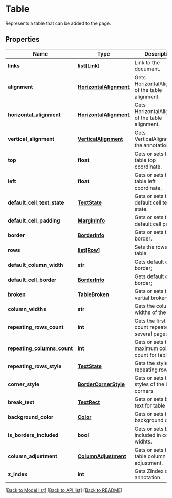 ﻿# Table
Represents a table that can be added to the page.

## Properties
Name | Type | Description | Notes
------------ | ------------- | ------------- | -------------
**links** | [**list[Link]**](Link.md) | Link to the document. | [optional] 
**alignment** | [**HorizontalAlignment**](HorizontalAlignment.md) | Gets HorizontalAlignment of the table alignment. | [optional] 
**horizontal_alignment** | [**HorizontalAlignment**](HorizontalAlignment.md) | Gets HorizontalAlignment of the table alignment. | [optional] 
**vertical_alignment** | [**VerticalAlignment**](VerticalAlignment.md) | Gets VerticalAlignment of the annotation. | [optional] 
**top** | **float** | Gets or sets the table top coordinate. | [optional] 
**left** | **float** | Gets or sets the table left coordinate. | [optional] 
**default_cell_text_state** | [**TextState**](TextState.md) | Gets or sets the default cell text state. | [optional] 
**default_cell_padding** | [**MarginInfo**](MarginInfo.md) | Gets or sets the default cell padding. | [optional] 
**border** | [**BorderInfo**](BorderInfo.md) | Gets or sets the border. | [optional] 
**rows** | [**list[Row]**](Row.md) | Sets the rows of the table. | [optional] 
**default_column_width** | **str** | Gets default cell border; | [optional] 
**default_cell_border** | [**BorderInfo**](BorderInfo.md) | Gets default cell border; | [optional] 
**broken** | [**TableBroken**](TableBroken.md) | Gets or sets table vertial broken; | [optional] 
**column_widths** | **str** | Gets the column widths of the table. | [optional] 
**repeating_rows_count** | **int** | Gets the first rows count repeated for several pages | [optional] 
**repeating_columns_count** | **int** | Gets or sets the maximum columns count for table | [optional] 
**repeating_rows_style** | [**TextState**](TextState.md) | Gets the style for repeating rows | [optional] 
**corner_style** | [**BorderCornerStyle**](BorderCornerStyle.md) | Gets or sets the styles of the border corners | [optional] 
**break_text** | [**TextRect**](TextRect.md) | Gets or sets break text for table | [optional] 
**background_color** | [**Color**](Color.md) | Gets or sets table background color | [optional] 
**is_borders_included** | **bool** | Gets or sets border included in column widhts. | [optional] 
**column_adjustment** | [**ColumnAdjustment**](ColumnAdjustment.md) | Gets or sets the table column adjustment. | [optional] 
**z_index** | **int** | Gets ZIndex of the annotation. | [optional] 

[[Back to Model list]](../README.md#documentation-for-models) [[Back to API list]](../README.md#documentation-for-api-endpoints) [[Back to README]](../README.md)


